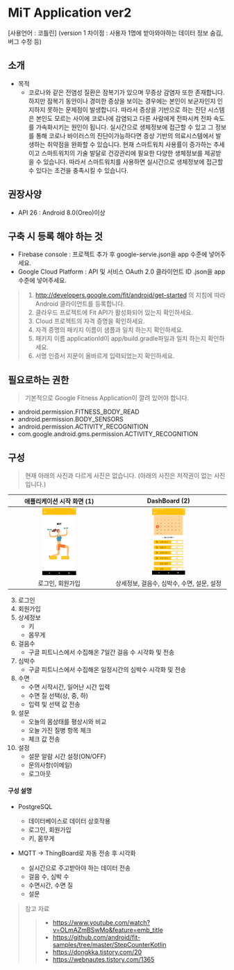 # MiT Application ver2
\[사용언어 : 코틀린\]
(version 1 차이점 : 사용자 1명에 받아와야하는 데이터 정보 숨김, 버그 수정 등)

## 소개

* 목적
    * 코로나와 같은 전염성 질환은 잠복기가 있으며 무증상 감염자 또한 존재합니다. 하지만 잠복기 동안이나 경미한 증상을 보이는 경우에는 본인이 보균자인지 인지하지 못하는 문제점이 발생합니다. 따라서 증상을 기반으로 하는 진단 시스템은 본인도 모르는 사이에 코로나에 감염되고 다른 사람에게 전파시켜 전파 속도를 가속화시키는 원인이 됩니다.
     실시간으로 생체정보에 접근할 수 있고 그 정보를 통해 코로나 바이러스의 진단이가능하다면 증상 기반의 의료시스템에서 발생하는 취약점을 완화할 수 있습니다. 현재 스마트워치 사용률이 증가하는 추세이고 스마트워치의 기술 발달로 건강관리에 필요한 다양한 생체정보를 제공받을 수 있습니다. 따라서 스마트워치를 사용하면 실시간으로 생체정보에 접근할 수 있다는 조건을 충족시킬 수 있습니다.
     

## 권장사양
* API 26 : Android 8.0(Oreo)이상

## 구축 시 등록 해야 하는 것
* Firebase console : 프로젝트 추가 후 google-servie.json을 app 수준에 넣어주세요.
* Google Cloud Platform : API 및 서비스 OAuth 2.0 클라이언트 ID .json을 app 수준에 넣어주세요.

> 1. http://developers.google.com/fit/android/get-started 의 지침에 따라 Android 클라이언트를 등록합니다.  
>  2. 클라우드 프로젝트에 Fit API가 활성화되어 있는지 확인하세요.  
>  3. Cloud 프로젝트의 자격 증명을 확인하세요.  
>  4. 자격 증명의 패키지 이름이 샘플과 일치 하는지 확인하세요.  
>  5. 패키지 이름 applicationId이 app/build.gradle파일과 일치 하는지 확인하세요.  
>  6. 서명 인증서 지문이 올바르게 입력되었는지 확인하세요.  
     
## 필요로하는 권한
> 기본적으로 Google Fitness Application이 깔려 있어야 합니다.
* android.permission.FITNESS_BODY_READ
* android.permission.BODY_SENSORS
* android.permission.ACTIVITY_RECOGNITION
* com.google.android.gms.permission.ACTIVITY_RECOGNITION

## 구성
> 현재 아래의 사진과 다르게 사진은 없습니다. (아래의 사진은 저작권이 없는 사진입니다.)
                                           
 애플리케이션 시작 화면 (1)             |  DashBoard (2)
:------------------------------------:|:----------------------------------------:
<img src = "./photo/main.png" width="35%">  | <img src = "./photo/dashboard.png" width="30%">
로그인, 회원가입                       |  상세정보, 걸음수, 심박수, 수면, 설문, 설정

3. 로그인
4. 회원가입
5. 상세정보
   * 키
   * 몸무게
6. 걸음수
   * 구글 피트니스에서 수집해온 7일간 걸음 수 시각화 및 전송
7. 심박수
   * 구글 피트니스에서 수집해온 일정시간의 심박수 시각화 및 전송
8. 수면
   * 수면 시작시간, 일어난 시간 입력
   * 수면 질 선택(상, 중, 하)
   * 입력 및 선택 값 전송
9. 설문
   * 오늘의 몸상태를 평상시와 비교
   * 오늘 가진 질병 항목 체크
   * 체크 값 전송
10. 설정
    * 설문 알람 시간 설정(ON/OFF)
    * 문의사항(이메일)
    * 로그아웃
    
#### 구성 설명
* PostgreSQL
    * 데이터베이스로 데이터 상호작용
    * 로그인, 회원가입
    * 키, 몸무게
    
* MQTT -> ThingBoard로 자동 전송 후 시각화
    * 실시간으로 주고받아야 하는 데이터 전송
    * 걸음 수, 심박 수
    * 수면시간, 수면 질
    * 설문




> 참고 자료
>> * https://www.youtube.com/watch?v=OLmAZmBSwMo&feature=emb_title
>> * https://github.com/android/fit-samples/tree/master/StepCounterKotlin
>> * https://dongkka.tistory.com/20
>> * https://webnautes.tistory.com/1365
